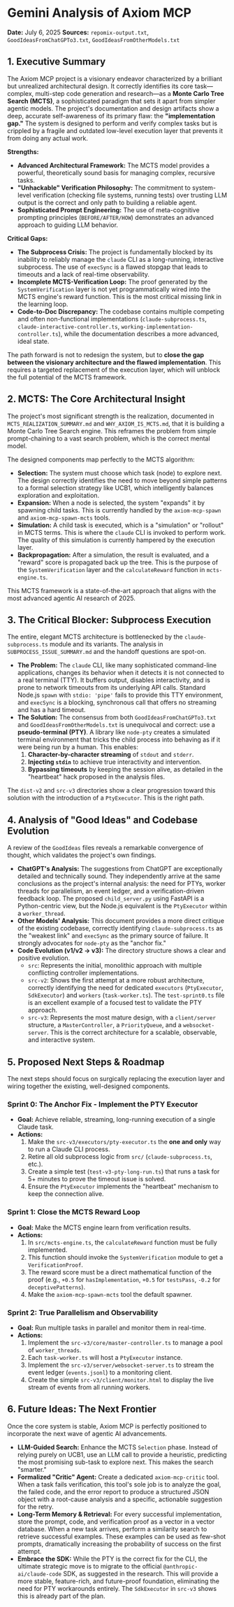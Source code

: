# Gemini Analysis of Axiom MCP

**Date:** July 6, 2025
**Sources:** `repomix-output.txt`, `GoodIdeasFromChatGPTo3.txt`, `GoodIdeasFromOtherModels.txt`

## 1. Executive Summary

The Axiom MCP project is a visionary endeavor characterized by a brilliant but unrealized architectural design. It correctly identifies its core task—complex, multi-step code generation and research—as a **Monte Carlo Tree Search (MCTS)**, a sophisticated paradigm that sets it apart from simpler agentic models. The project's documentation and design artifacts show a deep, accurate self-awareness of its primary flaw: the **"implementation gap."** The system is designed to perform and verify complex tasks but is crippled by a fragile and outdated low-level execution layer that prevents it from doing any actual work.

**Strengths:**
*   **Advanced Architectural Framework:** The MCTS model provides a powerful, theoretically sound basis for managing complex, recursive tasks.
*   **"Unhackable" Verification Philosophy:** The commitment to system-level verification (checking file systems, running tests) over trusting LLM output is the correct and only path to building a reliable agent.
*   **Sophisticated Prompt Engineering:** The use of meta-cognitive prompting principles (`BEFORE/AFTER/HOW`) demonstrates an advanced approach to guiding LLM behavior.

**Critical Gaps:**
*   **The Subprocess Crisis:** The project is fundamentally blocked by its inability to reliably manage the `claude` CLI as a long-running, interactive subprocess. The use of `execSync` is a flawed stopgap that leads to timeouts and a lack of real-time observability.
*   **Incomplete MCTS-Verification Loop:** The proof generated by the `SystemVerification` layer is not yet programmatically wired into the MCTS engine's reward function. This is the most critical missing link in the learning loop.
*   **Code-to-Doc Discrepancy:** The codebase contains multiple competing and often non-functional implementations (`claude-subprocess.ts`, `claude-interactive-controller.ts`, `working-implementation-controller.ts`), while the documentation describes a more advanced, ideal state.

The path forward is not to redesign the system, but to **close the gap between the visionary architecture and the flawed implementation**. This requires a targeted replacement of the execution layer, which will unblock the full potential of the MCTS framework.

## 2. MCTS: The Core Architectural Insight

The project's most significant strength is the realization, documented in `MCTS_REALIZATION_SUMMARY.md` and `WHY_AXIOM_IS_MCTS.md`, that it is building a Monte Carlo Tree Search engine. This reframes the problem from simple prompt-chaining to a vast search problem, which is the correct mental model.

The designed components map perfectly to the MCTS algorithm:
*   **Selection:** The system must choose which task (node) to explore next. The design correctly identifies the need to move beyond simple patterns to a formal selection strategy like UCB1, which intelligently balances exploration and exploitation.
*   **Expansion:** When a node is selected, the system "expands" it by spawning child tasks. This is currently handled by the `axiom-mcp-spawn` and `axiom-mcp-spawn-mcts` tools.
*   **Simulation:** A child task is executed, which is a "simulation" or "rollout" in MCTS terms. This is where the `claude` CLI is invoked to perform work. The quality of this simulation is currently hampered by the execution layer.
*   **Backpropagation:** After a simulation, the result is evaluated, and a "reward" score is propagated back up the tree. This is the purpose of the `SystemVerification` layer and the `calculateReward` function in `mcts-engine.ts`.

This MCTS framework is a state-of-the-art approach that aligns with the most advanced agentic AI research of 2025.

## 3. The Critical Blocker: Subprocess Execution

The entire, elegant MCTS architecture is bottlenecked by the `claude-subprocess.ts` module and its variants. The analysis in `SUBPROCESS_ISSUE_SUMMARY.md` and the handoff questions are spot-on.

*   **The Problem:** The `claude` CLI, like many sophisticated command-line applications, changes its behavior when it detects it is not connected to a real terminal (TTY). It buffers output, disables interactivity, and is prone to network timeouts from its underlying API calls. Standard Node.js `spawn` with `stdio: 'pipe'` fails to provide this TTY environment, and `execSync` is a blocking, synchronous call that offers no streaming and has a hard timeout.
*   **The Solution:** The consensus from both `GoodIdeasFromChatGPTo3.txt` and `GoodIdeasFromOtherModels.txt` is unequivocal and correct: use a **pseudo-terminal (PTY)**. A library like `node-pty` creates a simulated terminal environment that tricks the child process into behaving as if it were being run by a human. This enables:
    1.  **Character-by-character streaming** of `stdout` and `stderr`.
    2.  **Injecting `stdin`** to achieve true interactivity and intervention.
    3.  **Bypassing timeouts** by keeping the session alive, as detailed in the "heartbeat" hack proposed in the analysis files.

The `dist-v2` and `src-v3` directories show a clear progression toward this solution with the introduction of a `PtyExecutor`. This is the right path.

## 4. Analysis of "Good Ideas" and Codebase Evolution

A review of the `GoodIdeas` files reveals a remarkable convergence of thought, which validates the project's own findings.

*   **ChatGPT's Analysis:** The suggestions from ChatGPT are exceptionally detailed and technically sound. They independently arrive at the same conclusions as the project's internal analysis: the need for PTYs, worker threads for parallelism, an event ledger, and a verification-driven feedback loop. The proposed `child_server.py` using FastAPI is a Python-centric view, but the Node.js equivalent is the `PtyExecutor` within a `worker_thread`.
*   **Other Models' Analysis:** This document provides a more direct critique of the existing codebase, correctly identifying `claude-subprocess.ts` as the "weakest link" and `execSync` as the primary source of failure. It strongly advocates for `node-pty` as the "anchor fix."
*   **Code Evolution (v1/v2 -> v3):** The directory structure shows a clear and positive evolution.
    *   `src`: Represents the initial, monolithic approach with multiple conflicting controller implementations.
    *   `src-v2`: Shows the first attempt at a more robust architecture, correctly identifying the need for dedicated `executors` (`PtyExecutor`, `SdkExecutor`) and `workers` (`task-worker.ts`). The `test-sprint0.ts` file is an excellent example of a focused test to validate the PTY approach.
    *   `src-v3`: Represents the most mature design, with a `client/server` structure, a `MasterController`, a `PriorityQueue`, and a `websocket-server`. This is the correct architecture for a scalable, observable, and interactive system.

## 5. Proposed Next Steps & Roadmap

The next steps should focus on surgically replacing the execution layer and wiring together the existing, well-designed components.

### Sprint 0: The Anchor Fix - Implement the PTY Executor
*   **Goal:** Achieve reliable, streaming, long-running execution of a single Claude task.
*   **Actions:**
    1.  Make the `src-v3/executors/pty-executor.ts` the **one and only** way to run a Claude CLI process.
    2.  Retire all old subprocess logic from `src/` (`claude-subprocess.ts`, etc.).
    3.  Create a simple test (`test-v3-pty-long-run.ts`) that runs a task for 5+ minutes to prove the timeout issue is solved.
    4.  Ensure the `PtyExecutor` implements the "heartbeat" mechanism to keep the connection alive.

### Sprint 1: Close the MCTS Reward Loop
*   **Goal:** Make the MCTS engine learn from verification results.
*   **Actions:**
    1.  In `src/mcts-engine.ts`, the `calculateReward` function must be fully implemented.
    2.  This function should invoke the `SystemVerification` module to get a `VerificationProof`.
    3.  The reward score must be a direct mathematical function of the proof (e.g., `+0.5` for `hasImplementation`, `+0.5` for `testsPass`, `-0.2` for `deceptivePatterns`).
    4.  Make the `axiom-mcp-spawn-mcts` tool the default spawner.

### Sprint 2: True Parallelism and Observability
*   **Goal:** Run multiple tasks in parallel and monitor them in real-time.
*   **Actions:**
    1.  Implement the `src-v3/core/master-controller.ts` to manage a pool of `worker_threads`.
    2.  Each `task-worker.ts` will host a `PtyExecutor` instance.
    3.  Implement the `src-v3/server/websocket-server.ts` to stream the event ledger (`events.jsonl`) to a monitoring client.
    4.  Create the simple `src-v3/client/monitor.html` to display the live stream of events from all running workers.

## 6. Future Ideas: The Next Frontier

Once the core system is stable, Axiom MCP is perfectly positioned to incorporate the next wave of agentic AI advancements.

*   **LLM-Guided Search:** Enhance the MCTS `Selection` phase. Instead of relying purely on UCB1, use an LLM call to provide a heuristic, predicting the most promising sub-task to explore next. This makes the search "smarter."
*   **Formalized "Critic" Agent:** Create a dedicated `axiom-mcp-critic` tool. When a task fails verification, this tool's sole job is to analyze the goal, the failed code, and the error report to produce a structured JSON object with a root-cause analysis and a specific, actionable suggestion for the retry.
*   **Long-Term Memory & Retrieval:** For every successful implementation, store the prompt, code, and verification proof as a vector in a vector database. When a new task arrives, perform a similarity search to retrieve successful examples. These examples can be used as few-shot prompts, dramatically increasing the probability of success on the first attempt.
*   **Embrace the SDK:** While the PTY is the correct fix for the CLI, the ultimate strategic move is to migrate to the official `@anthropic-ai/claude-code` SDK, as suggested in the research. This will provide a more stable, feature-rich, and future-proof foundation, eliminating the need for PTY workarounds entirely. The `SdkExecutor` in `src-v3` shows this is already part of the plan.
